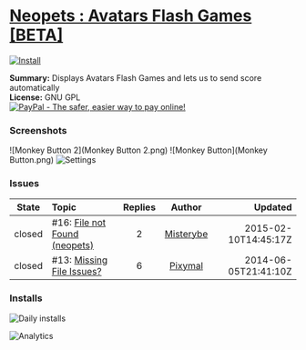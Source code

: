 # [Neopets : Avatars Flash Games [BETA]](.)

[![Install](../../resources/image/install_button.jpg)](../../../../raw/master/scripts/Neopets_Avatars_Flash_Games_[BETA]/127882.user.js)

**Summary:** Displays Avatars Flash Games and lets us to send score automatically<br />
**License:** GNU GPL<br />
[![PayPal - The safer, easier way to pay online!](https://www.paypalobjects.com/en_US/i/btn/btn_donate_SM.gif "PayPal - The safer, easier way to pay online!")](https://goo.gl/DNfg2w)

### Screenshots
![Monkey Button 2](Monkey Button 2.png)
![Monkey Button](Monkey Button.png)
![Settings](Settings.png)


### Issues
State|Topic|Replies|Author|Updated
:---:|:---|:---:|:---:|---:
closed|#16: [File not Found (neopets)](https://github.com/w35l3y/userscripts/issues/16)|2|[Misterybe](https://github.com/Misterybe)|2015-02-10T14:45:17Z
closed|#13: [Missing File Issues?](https://github.com/w35l3y/userscripts/issues/13)|6|[Pixymal](https://github.com/Pixymal)|2014-06-05T21:41:10Z

### Installs
![Daily installs](http://gm.wesley.eti.br/count.php?id=scripts/Neopets_Avatars_Flash_Games_[BETA]/127882.user.js&type=image)

![Analytics](https://ga-beacon.appspot.com/UA-462297-6/master/Neopets_Avatars_Flash_Games_[BETA]?pixel)
